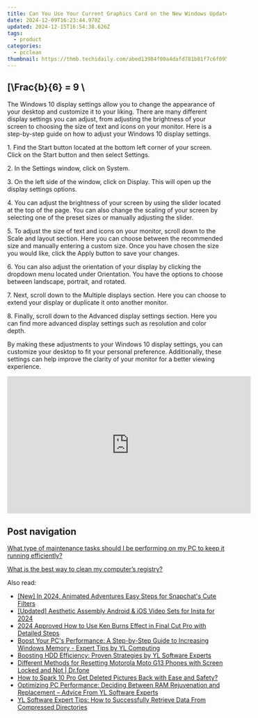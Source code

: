 ```yaml
---
title: Can You Use Your Current Graphics Card on the New Windows Update? Expert Advice From YL Computing
date: 2024-12-09T16:23:44.978Z
updated: 2024-12-15T16:54:38.626Z
tags:
  - product
categories:
  - pcclean
thumbnail: https://thmb.techidaily.com/abed13984f00a4dafd781b81f7c6f09556b0fa71bac5479c9b32307596f6cf87.jpg
---
```


## \[\Frac{b}{6} = 9 \

The Windows 10 display settings allow you to change the appearance of your desktop and customize it to your liking. There are many different display settings you can adjust, from adjusting the brightness of your screen to choosing the size of text and icons on your monitor. Here is a step-by-step guide on how to adjust your Windows 10 display settings. 

1\. Find the Start button located at the bottom left corner of your screen. Click on the Start button and then select Settings.

2\. In the Settings window, click on System.

3\. On the left side of the window, click on Display. This will open up the display settings options. 

4\. You can adjust the brightness of your screen by using the slider located at the top of the page. You can also change the scaling of your screen by selecting one of the preset sizes or manually adjusting the slider.

5\. To adjust the size of text and icons on your monitor, scroll down to the Scale and layout section. Here you can choose between the recommended size and manually entering a custom size. Once you have chosen the size you would like, click the Apply button to save your changes.

6\. You can also adjust the orientation of your display by clicking the dropdown menu located under Orientation. You have the options to choose between landscape, portrait, and rotated.

7\. Next, scroll down to the Multiple displays section. Here you can choose to extend your display or duplicate it onto another monitor.

8\. Finally, scroll down to the Advanced display settings section. Here you can find more advanced display settings such as resolution and color depth. 

By making these adjustments to your Windows 10 display settings, you can customize your desktop to fit your personal preference. Additionally, these settings can help improve the clarity of your monitor for a better viewing experience.

<!-- affiliate ads begin -->
<iframe width="560" height="315" src="https://www.youtube.com/embed/LlVkEwpjKKo?si=hXi-mchMaJvbnIzM" title="YouTube video player" frameborder="0" allow="accelerometer; autoplay; clipboard-write; encrypted-media; gyroscope; picture-in-picture; web-share" referrerpolicy="strict-origin-when-cross-origin" allowfullscreen></iframe>
<!-- affiliate ads end -->

## Post navigation

[What type of maintenance tasks should I be performing on my PC to keep it running efficiently?](https://tools.techidaily.com/pcclean/products/)

[What is the best way to clean my computer’s registry?](https://tools.techidaily.com/pcclean/products/)

<ins class="adsbygoogle"
     style="display:block"
     data-ad-format="autorelaxed"
     data-ad-client="ca-pub-7571918770474297"
     data-ad-slot="1223367746"></ins>

<ins class="adsbygoogle"
     style="display:block"
     data-ad-client="ca-pub-7571918770474297"
     data-ad-slot="8358498916"
     data-ad-format="auto"
     data-full-width-responsive="true"></ins>

<span class="atpl-alsoreadstyle">Also read:</span>
<div><ul>
<li><a href="https://fox-boxes.techidaily.com/new-in-2024-animated-adventures-easy-steps-for-snapchats-cute-filters/"><u>[New] In 2024, Animated Adventures Easy Steps for Snapchat's Cute Filters</u></a></li>
<li><a href="https://instagram-videos.techidaily.com/updated-aesthetic-assembly-android-and-ios-video-sets-for-insta-for-2024/"><u>[Updated] Aesthetic Assembly Android & iOS Video Sets for Insta for 2024</u></a></li>
<li><a href="https://ai-vdieo-software.techidaily.com/2024-approved-how-to-use-ken-burns-effect-in-final-cut-pro-with-detailed-steps/"><u>2024 Approved How to Use Ken Burns Effect in Final Cut Pro with Detailed Steps</u></a></li>
<li><a href="https://discover-alternatives.techidaily.com/boost-your-pcs-performance-a-step-by-step-guide-to-increasing-windows-memory-expert-tips-by-yl-computing/"><u>Boost Your PC's Performance: A Step-by-Step Guide to Increasing Windows Memory - Expert Tips by YL Computing</u></a></li>
<li><a href="https://discover-alternatives.techidaily.com/boosting-hdd-efficiency-proven-strategies-by-yl-software-experts/"><u>Boosting HDD Efficiency: Proven Strategies by YL Software Experts</u></a></li>
<li><a href="https://techidaily.com/different-methods-for-resetting-motorola-moto-g13-phones-with-screen-locked-and-not-drfone-by-drfone-reset-android-reset-android/"><u>Different Methods for Resetting Motorola Moto G13 Phones with Screen Locked and Not | Dr.fone</u></a></li>
<li><a href="https://blog-min.techidaily.com/how-to-spark-10-pro-get-deleted-pictures-back-with-ease-and-safety-by-fonelab-android-recover-pictures/"><u>How to Spark 10 Pro Get Deleted Pictures Back with Ease and Safety?</u></a></li>
<li><a href="https://discover-alternatives.techidaily.com/optimizing-pc-performance-deciding-between-ram-rejuvenation-and-replacement-advice-from-yl-software-experts/"><u>Optimizing PC Performance: Deciding Between RAM Rejuvenation and Replacement – Advice From YL Software Experts</u></a></li>
<li><a href="https://discover-alternatives.techidaily.com/yl-software-expert-tips-how-to-successfully-retrieve-data-from-compressed-directories/"><u>YL Software Expert Tips: How to Successfully Retrieve Data From Compressed Directories</u></a></li>
</ul></div>

